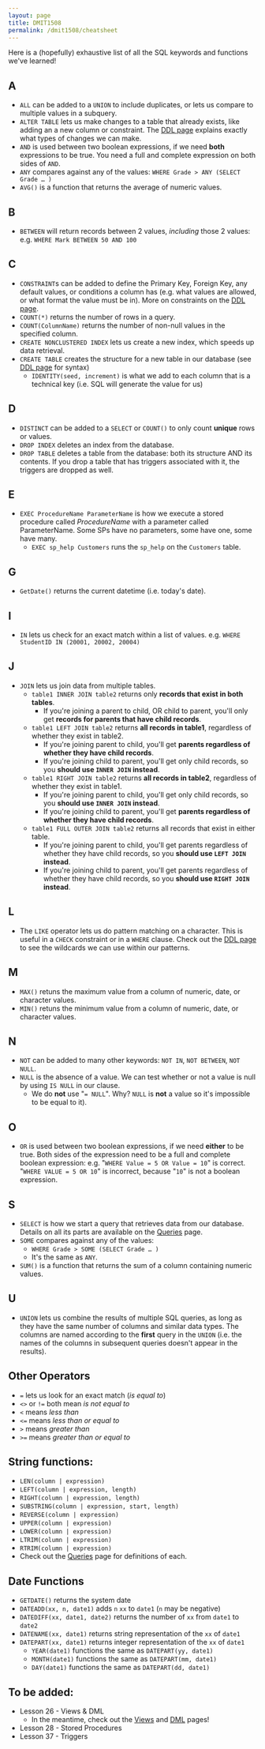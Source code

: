 ```yaml
---
layout: page
title: DMIT1508
permalink: /dmit1508/cheatsheet
---
```


Here is a (hopefully) exhaustive list of all the SQL keywords and functions we've learned!

## A
- `ALL` can be added to a `UNION` to include duplicates, or lets us compare to multiple values in a subquery.
- `ALTER TABLE` lets us make changes to a table that already exists, like adding an a new column or constraint. The [DDL page](./DDL) explains exactly what types of changes we can make.
- `AND` is used between two boolean expressions, if we need **both** expressions to be true. You need a full and complete expression on both sides of `AND`.
- `ANY` compares against any of the values:
`WHERE Grade > ANY (SELECT Grade … )`
- `AVG()` is a function that returns the average of numeric values.

## B
- `BETWEEN` will return records between 2 values, *including* those 2 values: e.g. `WHERE Mark BETWEEN 50 AND 100`

## C
- `CONSTRAINT`s can be added to define the Primary Key, Foreign Key, any default values, or conditions a column has (e.g. what values are allowed, or what format the value must be in). More on constraints on the [DDL page](./DDL).
- `COUNT(*)` returns the number of rows in a query.
- `COUNT(ColumnName)` returns the number of non-null values in the specified column.
- `CREATE NONCLUSTERED INDEX` lets us create a new index, which speeds up data retrieval.
- `CREATE TABLE` creates the structure for a new table in our database (see [DDL page](./DDL) for syntax)
    - `IDENTITY(seed, increment)` is what we add to each column that is a technical key (i.e. SQL will generate the value for us)

## D
- `DISTINCT` can be added to a `SELECT` or `COUNT()` to only count **unique** rows or values.
- `DROP INDEX` deletes an index from the database.
- `DROP TABLE` deletes a table from the database: both its structure AND its contents. If you drop a table that has triggers associated with it, the triggers are dropped as well.

## E
- `EXEC ProcedureName ParameterName` is how we execute a stored procedure called *ProcedureName* with a parameter called ParameterName. Some SPs have no parameters, some have one, some have many.
    - `EXEC sp_help Customers` runs the `sp_help` on the `Customers` table.

## G
- `GetDate()` returns the current datetime (i.e. today's date).

## I
- `IN` lets us check for an exact match within a list of values. e.g. `WHERE StudentID IN (20001, 20002, 20004)`

## J
- `JOIN` lets us join data from multiple tables.
    - `table1 INNER JOIN table2` returns only **records that exist in both tables**. 
        + If you're joining a parent to child, OR child to parent, you'll only get **records for parents that have child records**.
    - `table1 LEFT JOIN table2` returns **all records in table1**, regardless of whether they exist in table2.
        + If you're joining parent to child, you'll get **parents regardless of whether they have child records**.
        + If you're joining child to parent, you'll get only child records, so you **should use `INNER JOIN` instead**.
    - `table1 RIGHT JOIN table2` returns **all records in table2**, regardless of whether they exist in table1.
        + If you're joining parent to child, you'll get only child records, so you **should use `INNER JOIN` instead**.
        + If you're joining child to parent, you'll get **parents regardless of whether they have child records**.
    - `table1 FULL OUTER JOIN table2` returns all records that exist in either table.
        + If you're joining parent to child, you'll get parents regardless of whether they have child records, so you **should use `LEFT JOIN` instead**.
        + If you're joining child to parent, you'll get parents regardless of whether they have child records, so you **should use `RIGHT JOIN` instead**.

## L
- The `LIKE` operator lets us do pattern matching on a character. This is useful in a `CHECK` constraint or in a `WHERE` clause. Check out the [DDL page](./DDL) to see the wildcards we can use within our patterns.

## M
- `MAX()` retuns the maximum value from a column of numeric, date, or character values.
- `MIN()` retuns the minimum value from a column of numeric, date, or character values.

## N
- `NOT` can be added to many other keywords: `NOT IN`, `NOT BETWEEN`, `NOT NULL`.
- `NULL` is the absence of a value. We can test whether or not a value is null by using `IS NULL` in our clause.
    + We do **not** use "`= NULL`". Why? `NULL` is **not** a value so it's impossible to be equal to it).


## O
- `OR` is used between two boolean expressions, if we need **either** to be true. Both sides of the expression need to be a full and complete boolean expression:
    e.g. "`WHERE Value = 5 OR Value = 10`" is correct. "`WHERE VALUE = 5 OR 10`" is incorrect, because "`10`" is not a boolean expression.


## S
- `SELECT` is how we start a query that retrieves data from our database. Details on all its parts are available on the [Queries](./queries) page.
- `SOME` compares against any of the values:
    + `WHERE Grade > SOME (SELECT Grade … )` 
    + It's the same as `ANY`.
- `SUM()` is a function that returns the sum of a column containing numeric values.

## U
- `UNION` lets us combine the results of multiple SQL queries, as long as they have the same number of columns and similar data types. The columns are named according to the **first** query in the `UNION` (i.e. the names of the columns in subsequent queries doesn't appear in the results).

## Other Operators
- `=` lets us look for an exact match (*is equal to*)
- `<>` or `!=` both mean *is not equal to*
- `<` means *less than*
- `<=` means *less than or equal to*
- `>` means *greater than*
- `>=` means *greater than or equal to*

## String functions:
+ `LEN(column | expression) `
+ `LEFT(column | expression, length) `
+ `RIGHT(column | expression, length) `
+ `SUBSTRING(column | expression, start, length) `
+ `REVERSE(column | expression) `
+ `UPPER(column | expression) `
+ `LOWER(column | expression) `
+ `LTRIM(column | expression) `
+ `RTRIM(column | expression)` 
+ Check out the [Queries](./queries) page for definitions of each.

## Date Functions
+ `GETDATE()` returns the system date
+ `DATEADD(xx, n, date1)` adds `n` `xx` to `date1` (`n` may be negative)
+ `DATEDIFF(xx, date1, date2)` returns the number of `xx` from `date1` to `date2`
+ `DATENAME(xx, date1)` returns string representation of the `xx` of `date1`
+ `DATEPART(xx, date1)` returns integer representation of the `xx` of `date1`
    + `YEAR(date1)` functions the same as `DATEPART(yy, date1)`
    + `MONTH(date1)` functions the same as `DATEPART(mm, date1)`
    + `DAY(date1)` functions the same as `DATEPART(dd, date1)`

## To be added:
+ Lesson 26 - Views & DML
    + In the meantime, check out the [Views](./views) and [DML](./DML) pages!
+ Lesson 28 - Stored Procedures
+ Lesson 37 - Triggers